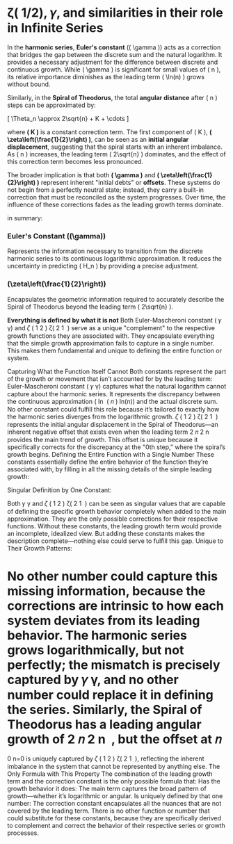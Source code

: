 # ζ( 1/2), 𝛾, and similarities in their role in Infinite Series

In the **harmonic series**, **Euler's constant** (\( \gamma \)) acts as a correction that bridges the gap between the discrete sum and the natural logarithm. It provides a necessary adjustment for the difference between discrete and continuous growth. While \( \gamma \) is significant for small values of \( n \), its relative importance diminishes as the leading term \( \ln(n) \) grows without bound.

Similarly, in the **Spiral of Theodorus**, the total **angular distance** after \( n \) steps can be approximated by:

\[
\Theta_n \approx 2\sqrt{n} + K + \cdots
\]

where **\( K \)** is a constant correction term. The first component of \( K \), **\( \zeta\left(\frac{1}{2}\right) \)**, can be seen as an **initial angular displacement**, suggesting that the spiral starts with an inherent imbalance. As \( n \) increases, the leading term \( 2\sqrt{n} \) dominates, and the effect of this correction term becomes less pronounced.

The broader implication is that both **\( \gamma \)** and **\( \zeta\left(\frac{1}{2}\right) \)** represent inherent "initial debts" or **offsets**. These systems do not begin from a perfectly neutral state; instead, they carry a built-in correction that must be reconciled as the system progresses. Over time, the influence of these corrections fades as the leading growth terms dominate. 

in summary:
### Euler's Constant (\(\gamma\))

Represents the information necessary to transition from the discrete harmonic series to its continuous logarithmic approximation. It reduces the uncertainty in predicting \( H_n \) by providing a precise adjustment.

### \(\zeta\left(\frac{1}{2}\right)\)

Encapsulates the geometric information required to accurately describe the Spiral of Theodorus beyond the leading term \( 2\sqrt{n} \).

**Everything is defined by what it is not**
Both Euler-Mascheroni constant (
𝛾
γ) and 
𝜁
(
1
2
)
ζ( 
2
1
​
 ) serve as a unique "complement" to the respective growth functions they are associated with. They encapsulate everything that the simple growth approximation fails to capture in a single number. This makes them fundamental and unique to defining the entire function or system.

Capturing What the Function Itself Cannot
Both constants represent the part of the growth or movement that isn’t accounted for by the leading term:
Euler-Mascheroni constant (
𝛾
γ) captures what the natural logarithm cannot capture about the harmonic series. It represents the discrepancy between the continuous approximation (
ln
⁡
(
𝑛
)
ln(n)) and the actual discrete sum. No other constant could fulfill this role because it’s tailored to exactly how the harmonic series diverges from the logarithmic growth.
𝜁
(
1
2
)
ζ( 
2
1
​
 ) represents the initial angular displacement in the Spiral of Theodorus—an inherent negative offset that exists even when the leading term 
2
𝑛
2 
n
​
  provides the main trend of growth. This offset is unique because it specifically corrects for the discrepancy at the "0th step," where the spiral’s growth begins.
Defining the Entire Function with a Single Number
These constants essentially define the entire behavior of the function they’re associated with, by filling in all the missing details of the simple leading growth:

Singular Definition by One Constant:

Both 
𝛾
γ and 
𝜁
(
1
2
)
ζ( 
2
1
​
 ) can be seen as singular values that are capable of defining the specific growth behavior completely when added to the main approximation. They are the only possible corrections for their respective functions.
Without these constants, the leading growth term would provide an incomplete, idealized view. But adding these constants makes the description complete—nothing else could serve to fulfill this gap.
Unique to Their Growth Patterns:

No other number could capture this missing information, because the corrections are intrinsic to how each system deviates from its leading behavior.
The harmonic series grows logarithmically, but not perfectly; the mismatch is precisely captured by 
𝛾
γ, and no other number could replace it in defining the series.
Similarly, the Spiral of Theodorus has a leading angular growth of 
2
𝑛
2 
n
​
 , but the offset at 
𝑛
=
0
n=0 is uniquely captured by 
𝜁
(
1
2
)
ζ( 
2
1
​
 ), reflecting the inherent imbalance in the system that cannot be represented by anything else.
The Only Formula with This Property
The combination of the leading growth term and the correction constant is the only possible formula that:
Has the growth behavior it does: The main term captures the broad pattern of growth—whether it’s logarithmic or angular.
Is uniquely defined by that one number: The correction constant encapsulates all the nuances that are not covered by the leading term. There is no other function or number that could substitute for these constants, because they are specifically derived to complement and correct the behavior of their respective series or growth processes.



